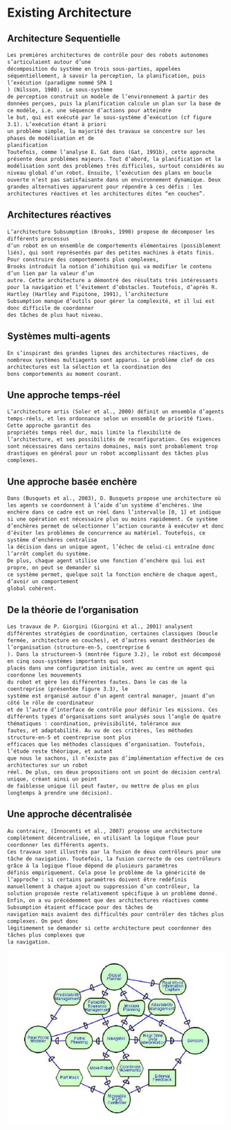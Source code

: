 # Existing Architecture 
## Architecture Sequentielle 
    Les premières architectures de contrôle pour des robots autonomes s’articulaient autour d’une
    décomposition du système en trois sous-parties, appelées séquentiellement, à savoir la perception, la planification, puis l’exécution (paradigme nommé SPA 1
    ) (Nilsson, 1980). Le sous-système
    de perception construit un modèle de l’environnement à partir des données perçues, puis la planification calcule un plan sur la base de ce modèle, i.e. une séquence d’actions pour atteindre
    le but, qui est exécuté par le sous-système d’exécution (cf figure 3.1). L’exécution étant à priori
    un problème simple, la majorité des travaux se concentre sur les phases de modélisation et de
    planification
    Toutefois, comme l’analyse E. Gat dans (Gat, 1991b), cette approche présente deux problèmes majeurs. Tout d’abord, la planification et la modélisation sont des problèmes très difficiles, surtout considérés au niveau global d’un robot. Ensuite, l’exécution des plans en boucle
    ouverte n’est pas satisfaisante dans un environnement dynamique. Deux grandes alternatives apparurent pour répondre à ces défis : les architectures réactives et les architectures dites “en couches”.
## Architectures réactives
    L’architecture Subsumption (Brooks, 1990) propose de décomposer les différents processus
    d’un robot en un ensemble de comportements élémentaires (possiblement liés), qui sont représentés par des petites machines à états finis. Pour construire des comportements plus complexes,
    Brooks introduit la notion d’inhibition qui va modifier le contenu d’un lien par la valeur d’un
    autre. Cette architecture a démontré des résultats très intéressants pour la navigation et l’évitement d’obstacles. Toutefois, d’après R. Hartley (Hartley and Pipitone, 1991), l’architecture
    Subsumption manque d’outils pour gérer la complexité, et il lui est donc difficile de coordonner
    des tâches de plus haut niveau.
## Systèmes multi-agents
    En s’inspirant des grandes lignes des architectures réactives, de nombreux systèmes multiagents sont apparus. Le problème clef de ces architectures est la sélection et la coordination des
    bons comportements au moment courant.
## Une approche temps-réel 
    L’architecture artis (Soler et al., 2000) définit un ensemble d’agents
    temps-réels, et les ordonnance selon un ensemble de priorité fixes. Cette approche garantit des
    propriétés temps réel dur, mais limite la flexibilité de l’architecture, et ses possibilités de reconfiguration. Ces exigences sont nécessaires dans certains domaines, mais sont probablement trop
    drastiques en général pour un robot accomplissant des tâches plus complexes.
## Une approche basée enchère 
    Dans (Busquets et al., 2003), D. Busquets propose une architecture où les agents se coordonnent à l’aide d’un système d’enchères. Une enchère dans ce cadre est un réel dans l’intervalle [0, 1] et indique si une opération est nécessaire plus ou moins rapidement. Ce système d’enchères permet de sélectionner l’action courante à exécuter et donc d’éviter les problèmes de concurrence au matériel. Toutefois, ce système d’enchères centralise
    la décision dans un unique agent, l’échec de celui-ci entraîne donc l’arrêt complet du système.
    De plus, chaque agent utilise une fonction d’enchère qui lui est propre, on peut se demander si
    ce système permet, quelque soit la fonction enchère de chaque agent, d’avoir un comportement
    global cohérent.

## De la théorie de l’organisation 
    Les travaux de P. Giorgini (Giorgini et al., 2001) analysent différentes stratégies de coordination, certaines classiques (boucle fermée, architecture en couches), et d’autres venant desthéories de l’organisation (structure-en-5, coentreprise 6
    ). Dans la structureen-5 (montrée figure 3.2), le robot est décomposé en cinq sous-systèmes importants qui sont
    placés dans une configuration initiale, avec au centre un agent qui coordonne les mouvements
    du robot et gère les différentes fautes. Dans le cas de la coentreprise (présentée figure 3.3), le
    système est organisé autour d’un agent central manager, jouant d’un côté le rôle de coordinateur
    et de l’autre d’interface de contrôle pour définir les missions. Ces différents types d’organisations sont analysés sous l’angle de quatre thématiques : coordination, prévisibilité, tolérance aux
    fautes, et adaptabilité. Au vu de ces critères, les méthodes structure-en-5 et coentreprise sont plus
    efficaces que les méthodes classiques d’organisation. Toutefois, l’étude reste théorique, et autant
    que nous le sachons, il n’existe pas d’implémentation effective de ces architectures sur un robot
    réel. De plus, ces deux propositions ont un point de décision central unique, créant ainsi un point
    de faiblesse unique (il peut fauter, ou mettre de plus en plus longtemps à prendre une décision).

## Une approche décentralisée
    Au contraire, (Innocenti et al., 2007) propose une architecture
    complètement décentralisée, en utilisant la logique floue pour coordonner les différents agents.
    Ces travaux sont illustrés par la fusion de deux contrôleurs pour une tâche de navigation. Toutefois, la fusion correcte de ces contrôleurs grâce à la logique floue dépend de plusieurs paramètres
    définis empiriquement. Cela pose le problème de la généricité de l’approche : si certains paramètres doivent être redéfinis manuellement à chaque ajout ou suppression d’un contrôleur, la
    solution proposée reste relativement spécifique à un problème donné. Enfin, on a vu précédemment que des architectures réactives comme Subsumption étaient efficace pour des tâches de
    navigation mais avaient des difficultés pour contrôler des tâches plus complexes. On peut donc
    légitimement se demander si cette architecture peut coordonner des tâches plus complexes que
    la navigation.

![](./Picture/multiAgent.png "Un système robotique multi-agents")

